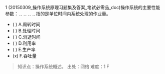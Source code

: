 1
(20150309_操作系统原理习题集及答案_笔试必需品_doc)操作系统的主要性能参数：﹎﹎﹎﹎指的是单位时间内系统处理的作业量。
- ( ) A.周转时间 
- ( ) B.处理时间 
- ( ) C.消逝时间 
- ( ) D.利用率 
- ( ) E.生产率 
- (x) F.吞吐量

> 知识点：操作系统概述。
> 出处：网络
> 难度：1
> F
